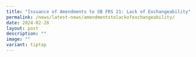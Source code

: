 ```yaml
---
title: "Issuance of Amendments to SB FRS 21: Lack of Exchangeability"
permalink: /news/latest-news/amendmentstolackofexchangeability/
date: 2024-02-28
layout: post
description: ""
image: ""
variant: tiptap
---
```

<p></p>